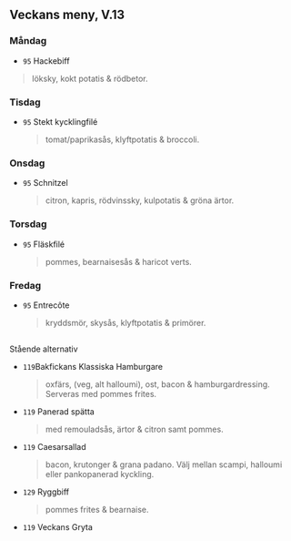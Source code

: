 ## Veckans meny, V.13

### Måndag 

*  `95` Hackebiff
  > löksky, kokt potatis & rödbetor. 
 
  


### Tisdag

* `95` Stekt kycklingfilé  
  > tomat/paprikasås, klyftpotatis & broccoli.
  


### Onsdag

* `95` Schnitzel 
  > citron, kapris, rödvinssky, kulpotatis & gröna ärtor. 



### Torsdag

* `95` Fläskfilé 
  > pommes, bearnaisesås & haricot verts.


   
### Fredag

* `95` Entrecôte 
   > kryddsmör, skysås, klyftpotatis & primörer.
## 

Stående alternativ

* `119`Bakfickans Klassiska Hamburgare
  >oxfärs, (veg, alt halloumi), ost, bacon & hamburgardressing. Serveras med pommes frites.

* `119`  Panerad spätta
  >   med remouladsås, ärtor & citron samt pommes.

* `119` Caesarsallad
  > bacon, krutonger & grana padano. Välj mellan scampi, halloumi eller pankopanerad kyckling.
  
* `129` Ryggbiff
  > pommes frites & bearnaise.

* `119` Veckans Gryta 
  

